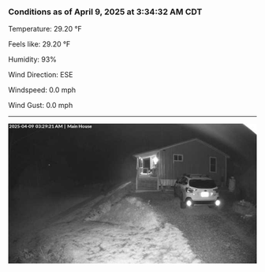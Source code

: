 ### Conditions as of April 9, 2025 at 3:34:32 AM CDT 

Temperature: 29.20 &deg;F

Feels like: 29.20 &deg;F

Humidity: 93%

Wind Direction: ESE

Windspeed: 0.0 mph

Wind Gust: 0.0 mph

---

<img src="./images/latest.jpeg"/>

